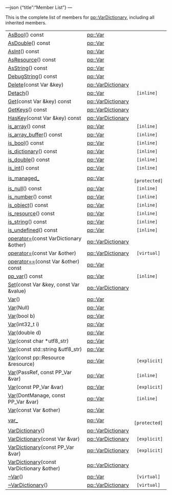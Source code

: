 —json {“title”:“Member List”} —

This is the complete list of members for <a href="/docs/native-client/pepper_beta/cpp/classpp_1_1_var_dictionary/" class="el">pp::VarDictionary</a>, including all inherited members.

<table><tbody><tr class="odd"><td><a href="/docs/native-client/pepper_beta/cpp/classpp_1_1_var#a07e7a4ea38b990e6c230109823347e70" class="el">AsBool</a>() const</td><td><a href="/docs/native-client/pepper_beta/cpp/classpp_1_1_var/" class="el">pp::Var</a></td><td></td></tr><tr class="even"><td><a href="/docs/native-client/pepper_beta/cpp/classpp_1_1_var#a8a798b08e197948c161737fc7b745af6" class="el">AsDouble</a>() const</td><td><a href="/docs/native-client/pepper_beta/cpp/classpp_1_1_var/" class="el">pp::Var</a></td><td></td></tr><tr class="odd"><td><a href="/docs/native-client/pepper_beta/cpp/classpp_1_1_var#ad31cdb379b6ceaae967125e358c81d16" class="el">AsInt</a>() const</td><td><a href="/docs/native-client/pepper_beta/cpp/classpp_1_1_var/" class="el">pp::Var</a></td><td></td></tr><tr class="even"><td><a href="/docs/native-client/pepper_beta/cpp/classpp_1_1_var#a0346197dfa6ba350c6d9e3c85cc0ce80" class="el">AsResource</a>() const</td><td><a href="/docs/native-client/pepper_beta/cpp/classpp_1_1_var/" class="el">pp::Var</a></td><td></td></tr><tr class="odd"><td><a href="/docs/native-client/pepper_beta/cpp/classpp_1_1_var#a22a1e3b2a0783b949bedcdae49c07c97" class="el">AsString</a>() const</td><td><a href="/docs/native-client/pepper_beta/cpp/classpp_1_1_var/" class="el">pp::Var</a></td><td></td></tr><tr class="even"><td><a href="/docs/native-client/pepper_beta/cpp/classpp_1_1_var#a835b1e5a601d6e5ceb9a7d1b5fb7a66f" class="el">DebugString</a>() const</td><td><a href="/docs/native-client/pepper_beta/cpp/classpp_1_1_var/" class="el">pp::Var</a></td><td></td></tr><tr class="odd"><td><a href="/docs/native-client/pepper_beta/cpp/classpp_1_1_var_dictionary#a1a3c22688159becedcb855fa78619c8c" class="el">Delete</a>(const Var &amp;key)</td><td><a href="/docs/native-client/pepper_beta/cpp/classpp_1_1_var_dictionary/" class="el">pp::VarDictionary</a></td><td></td></tr><tr class="even"><td><a href="/docs/native-client/pepper_beta/cpp/classpp_1_1_var#a84a725a42640a63747f7f6bc252b65d4" class="el">Detach</a>()</td><td><a href="/docs/native-client/pepper_beta/cpp/classpp_1_1_var/" class="el">pp::Var</a></td><td><code> [inline]</code></td></tr><tr class="odd"><td><a href="/docs/native-client/pepper_beta/cpp/classpp_1_1_var_dictionary#a2221719e6c6f35e4333f426f8366451b" class="el">Get</a>(const Var &amp;key) const</td><td><a href="/docs/native-client/pepper_beta/cpp/classpp_1_1_var_dictionary/" class="el">pp::VarDictionary</a></td><td></td></tr><tr class="even"><td><a href="/docs/native-client/pepper_beta/cpp/classpp_1_1_var_dictionary#a90073effa08ca9664e357027ba4c8c48" class="el">GetKeys</a>() const</td><td><a href="/docs/native-client/pepper_beta/cpp/classpp_1_1_var_dictionary/" class="el">pp::VarDictionary</a></td><td></td></tr><tr class="odd"><td><a href="/docs/native-client/pepper_beta/cpp/classpp_1_1_var_dictionary#a3fd937b874ff4c5361e5b0e21829bd6a" class="el">HasKey</a>(const Var &amp;key) const</td><td><a href="/docs/native-client/pepper_beta/cpp/classpp_1_1_var_dictionary/" class="el">pp::VarDictionary</a></td><td></td></tr><tr class="even"><td><a href="/docs/native-client/pepper_beta/cpp/classpp_1_1_var#a7a28894a77f9d69d1a4b0272bf80d657" class="el">is_array</a>() const</td><td><a href="/docs/native-client/pepper_beta/cpp/classpp_1_1_var/" class="el">pp::Var</a></td><td><code> [inline]</code></td></tr><tr class="odd"><td><a href="/docs/native-client/pepper_beta/cpp/classpp_1_1_var#ac0fd1d153203f8fe6c23b88618a5ef65" class="el">is_array_buffer</a>() const</td><td><a href="/docs/native-client/pepper_beta/cpp/classpp_1_1_var/" class="el">pp::Var</a></td><td><code> [inline]</code></td></tr><tr class="even"><td><a href="/docs/native-client/pepper_beta/cpp/classpp_1_1_var#a83773e6f9e2ac3723e33b6a1586d5c1e" class="el">is_bool</a>() const</td><td><a href="/docs/native-client/pepper_beta/cpp/classpp_1_1_var/" class="el">pp::Var</a></td><td><code> [inline]</code></td></tr><tr class="odd"><td><a href="/docs/native-client/pepper_beta/cpp/classpp_1_1_var#ae061050e5deaac345eb089b9cd8796ea" class="el">is_dictionary</a>() const</td><td><a href="/docs/native-client/pepper_beta/cpp/classpp_1_1_var/" class="el">pp::Var</a></td><td><code> [inline]</code></td></tr><tr class="even"><td><a href="/docs/native-client/pepper_beta/cpp/classpp_1_1_var#a4a9e093ddf1475542bf0b3231e03d631" class="el">is_double</a>() const</td><td><a href="/docs/native-client/pepper_beta/cpp/classpp_1_1_var/" class="el">pp::Var</a></td><td><code> [inline]</code></td></tr><tr class="odd"><td><a href="/docs/native-client/pepper_beta/cpp/classpp_1_1_var#ae7dd6f7e851c81ee259095f3e826f3fd" class="el">is_int</a>() const</td><td><a href="/docs/native-client/pepper_beta/cpp/classpp_1_1_var/" class="el">pp::Var</a></td><td><code> [inline]</code></td></tr><tr class="even"><td><a href="/docs/native-client/pepper_beta/cpp/classpp_1_1_var#a94bec264c03634f7ba66fb46ed4fda0b" class="el">is_managed_</a></td><td><a href="/docs/native-client/pepper_beta/cpp/classpp_1_1_var/" class="el">pp::Var</a></td><td><code> [protected]</code></td></tr><tr class="odd"><td><a href="/docs/native-client/pepper_beta/cpp/classpp_1_1_var#aa4a9d8309d3390aa56a4f2966daf6533" class="el">is_null</a>() const</td><td><a href="/docs/native-client/pepper_beta/cpp/classpp_1_1_var/" class="el">pp::Var</a></td><td><code> [inline]</code></td></tr><tr class="even"><td><a href="/docs/native-client/pepper_beta/cpp/classpp_1_1_var#ae803a32764804c873dd16c48bd4fdc83" class="el">is_number</a>() const</td><td><a href="/docs/native-client/pepper_beta/cpp/classpp_1_1_var/" class="el">pp::Var</a></td><td><code> [inline]</code></td></tr><tr class="odd"><td><a href="/docs/native-client/pepper_beta/cpp/classpp_1_1_var#a79ed26c49d64b536619a1ee574848a36" class="el">is_object</a>() const</td><td><a href="/docs/native-client/pepper_beta/cpp/classpp_1_1_var/" class="el">pp::Var</a></td><td><code> [inline]</code></td></tr><tr class="even"><td><a href="/docs/native-client/pepper_beta/cpp/classpp_1_1_var#a8ed51b6cd4e1b6fee46d8fdf27c98ef1" class="el">is_resource</a>() const</td><td><a href="/docs/native-client/pepper_beta/cpp/classpp_1_1_var/" class="el">pp::Var</a></td><td><code> [inline]</code></td></tr><tr class="odd"><td><a href="/docs/native-client/pepper_beta/cpp/classpp_1_1_var#a57ce2eb7f023f383194155b25b53d297" class="el">is_string</a>() const</td><td><a href="/docs/native-client/pepper_beta/cpp/classpp_1_1_var/" class="el">pp::Var</a></td><td><code> [inline]</code></td></tr><tr class="even"><td><a href="/docs/native-client/pepper_beta/cpp/classpp_1_1_var#afe677b5834bfb5f1364d212a52f1879e" class="el">is_undefined</a>() const</td><td><a href="/docs/native-client/pepper_beta/cpp/classpp_1_1_var/" class="el">pp::Var</a></td><td><code> [inline]</code></td></tr><tr class="odd"><td><a href="/docs/native-client/pepper_beta/cpp/classpp_1_1_var_dictionary#a0fc59e6a9751d35815e0bfa4a0d06217" class="el">operator=</a>(const VarDictionary &amp;other)</td><td><a href="/docs/native-client/pepper_beta/cpp/classpp_1_1_var_dictionary/" class="el">pp::VarDictionary</a></td><td></td></tr><tr class="even"><td><a href="/docs/native-client/pepper_beta/cpp/classpp_1_1_var_dictionary#a689815e0b4e50e2f1e9aaa8b1ef34e00" class="el">operator=</a>(const Var &amp;other)</td><td><a href="/docs/native-client/pepper_beta/cpp/classpp_1_1_var_dictionary/" class="el">pp::VarDictionary</a></td><td><code> [virtual]</code></td></tr><tr class="odd"><td><a href="/docs/native-client/pepper_beta/cpp/classpp_1_1_var#ad689c287e64f984eb951c57af303a444" class="el">operator==</a>(const Var &amp;other) const</td><td><a href="/docs/native-client/pepper_beta/cpp/classpp_1_1_var/" class="el">pp::Var</a></td><td></td></tr><tr class="even"><td><a href="/docs/native-client/pepper_beta/cpp/classpp_1_1_var#ad828439641c93930ff188b45b45b4261" class="el">pp_var</a>() const</td><td><a href="/docs/native-client/pepper_beta/cpp/classpp_1_1_var/" class="el">pp::Var</a></td><td><code> [inline]</code></td></tr><tr class="odd"><td><a href="/docs/native-client/pepper_beta/cpp/classpp_1_1_var_dictionary#a5655feba6620abf7654d008e245971d8" class="el">Set</a>(const Var &amp;key, const Var &amp;value)</td><td><a href="/docs/native-client/pepper_beta/cpp/classpp_1_1_var_dictionary/" class="el">pp::VarDictionary</a></td><td></td></tr><tr class="even"><td><a href="/docs/native-client/pepper_beta/cpp/classpp_1_1_var#af571fae55754a20ae95ffd140726d04c" class="el">Var</a>()</td><td><a href="/docs/native-client/pepper_beta/cpp/classpp_1_1_var/" class="el">pp::Var</a></td><td></td></tr><tr class="odd"><td><a href="/docs/native-client/pepper_beta/cpp/classpp_1_1_var#a8dc13cf4d873293e06e6d23325ab2544" class="el">Var</a>(Null)</td><td><a href="/docs/native-client/pepper_beta/cpp/classpp_1_1_var/" class="el">pp::Var</a></td><td></td></tr><tr class="even"><td><a href="/docs/native-client/pepper_beta/cpp/classpp_1_1_var#a6eba29ce9f635feb4ffbdfba1014ff99" class="el">Var</a>(bool b)</td><td><a href="/docs/native-client/pepper_beta/cpp/classpp_1_1_var/" class="el">pp::Var</a></td><td></td></tr><tr class="odd"><td><a href="/docs/native-client/pepper_beta/cpp/classpp_1_1_var#a6de6c1f791f105b70d0cf815f63c2304" class="el">Var</a>(int32_t i)</td><td><a href="/docs/native-client/pepper_beta/cpp/classpp_1_1_var/" class="el">pp::Var</a></td><td></td></tr><tr class="even"><td><a href="/docs/native-client/pepper_beta/cpp/classpp_1_1_var#a9bbdfd7d1aa2bd6c8d526ff5f6a2c035" class="el">Var</a>(double d)</td><td><a href="/docs/native-client/pepper_beta/cpp/classpp_1_1_var/" class="el">pp::Var</a></td><td></td></tr><tr class="odd"><td><a href="/docs/native-client/pepper_beta/cpp/classpp_1_1_var#a24ae309e6e0335d2b16aab6039c231fa" class="el">Var</a>(const char *utf8_str)</td><td><a href="/docs/native-client/pepper_beta/cpp/classpp_1_1_var/" class="el">pp::Var</a></td><td></td></tr><tr class="even"><td><a href="/docs/native-client/pepper_beta/cpp/classpp_1_1_var#a4b0c8c5ef714c9444cfd8f1dd4a9fb25" class="el">Var</a>(const std::string &amp;utf8_str)</td><td><a href="/docs/native-client/pepper_beta/cpp/classpp_1_1_var/" class="el">pp::Var</a></td><td></td></tr><tr class="odd"><td><a href="/docs/native-client/pepper_beta/cpp/classpp_1_1_var#a7a9b5f09aa3c5f6f6ca961904c7d87ba" class="el">Var</a>(const pp::Resource &amp;resource)</td><td><a href="/docs/native-client/pepper_beta/cpp/classpp_1_1_var/" class="el">pp::Var</a></td><td><code> [explicit]</code></td></tr><tr class="even"><td><a href="/docs/native-client/pepper_beta/cpp/classpp_1_1_var#a64a857e38d59b1e012a02d7b8f98680f" class="el">Var</a>(PassRef, const PP_Var &amp;var)</td><td><a href="/docs/native-client/pepper_beta/cpp/classpp_1_1_var/" class="el">pp::Var</a></td><td><code> [inline]</code></td></tr><tr class="odd"><td><a href="/docs/native-client/pepper_beta/cpp/classpp_1_1_var#a52415e7de337c97b08eb70b06e0cda4b" class="el">Var</a>(const PP_Var &amp;var)</td><td><a href="/docs/native-client/pepper_beta/cpp/classpp_1_1_var/" class="el">pp::Var</a></td><td><code> [explicit]</code></td></tr><tr class="even"><td><a href="/docs/native-client/pepper_beta/cpp/classpp_1_1_var#a2356640f40527226f295cc15ec01f302" class="el">Var</a>(DontManage, const PP_Var &amp;var)</td><td><a href="/docs/native-client/pepper_beta/cpp/classpp_1_1_var/" class="el">pp::Var</a></td><td><code> [inline]</code></td></tr><tr class="odd"><td><a href="/docs/native-client/pepper_beta/cpp/classpp_1_1_var#aa87cbd4cc4bc47b6f1f8a749f60aa062" class="el">Var</a>(const Var &amp;other)</td><td><a href="/docs/native-client/pepper_beta/cpp/classpp_1_1_var/" class="el">pp::Var</a></td><td></td></tr><tr class="even"><td><a href="/docs/native-client/pepper_beta/cpp/classpp_1_1_var#a7c1225564a0e3ab910823fc20d2611ab" class="el">var_</a></td><td><a href="/docs/native-client/pepper_beta/cpp/classpp_1_1_var/" class="el">pp::Var</a></td><td><code> [protected]</code></td></tr><tr class="odd"><td><a href="/docs/native-client/pepper_beta/cpp/classpp_1_1_var_dictionary#a8687ca12c7d53653e7ea164ca13c86f8" class="el">VarDictionary</a>()</td><td><a href="/docs/native-client/pepper_beta/cpp/classpp_1_1_var_dictionary/" class="el">pp::VarDictionary</a></td><td></td></tr><tr class="even"><td><a href="/docs/native-client/pepper_beta/cpp/classpp_1_1_var_dictionary#ae90f19faf752428dce18ab319a421aa7" class="el">VarDictionary</a>(const Var &amp;var)</td><td><a href="/docs/native-client/pepper_beta/cpp/classpp_1_1_var_dictionary/" class="el">pp::VarDictionary</a></td><td><code> [explicit]</code></td></tr><tr class="odd"><td><a href="/docs/native-client/pepper_beta/cpp/classpp_1_1_var_dictionary#aaca1887754d80b56503cd0c329397f74" class="el">VarDictionary</a>(const PP_Var &amp;var)</td><td><a href="/docs/native-client/pepper_beta/cpp/classpp_1_1_var_dictionary/" class="el">pp::VarDictionary</a></td><td><code> [explicit]</code></td></tr><tr class="even"><td><a href="/docs/native-client/pepper_beta/cpp/classpp_1_1_var_dictionary#a42546bb501a2e5d74f1092e88cf162ac" class="el">VarDictionary</a>(const VarDictionary &amp;other)</td><td><a href="/docs/native-client/pepper_beta/cpp/classpp_1_1_var_dictionary/" class="el">pp::VarDictionary</a></td><td></td></tr><tr class="odd"><td><a href="/docs/native-client/pepper_beta/cpp/classpp_1_1_var#a148a5009f2f445edfec0a5f83ed94cf4" class="el">~Var</a>()</td><td><a href="/docs/native-client/pepper_beta/cpp/classpp_1_1_var/" class="el">pp::Var</a></td><td><code> [virtual]</code></td></tr><tr class="even"><td><a href="/docs/native-client/pepper_beta/cpp/classpp_1_1_var_dictionary#adc8bdb1aee0e5deaee3b88a755cbc9ff" class="el">~VarDictionary</a>()</td><td><a href="/docs/native-client/pepper_beta/cpp/classpp_1_1_var_dictionary/" class="el">pp::VarDictionary</a></td><td><code> [virtual]</code></td></tr></tbody></table>
